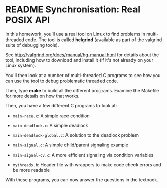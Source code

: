 # README Synchronisation: Real POSIX API

In this homework, you'll use a real tool on Linux to find problems in
multi-threaded code. The tool is called **helgrind** (available as part of the
valgrind suite of debugging tools).

See <http://valgrind.org/docs/manual/hg-manual.html> for details about the tool,
including how to download and install it (if it's not already on your Linux
system).

You'll then look at a number of multi-threaded C programs to see how you can
use the tool to debug problematic threaded code.

Then, type **make** to build all the different programs. Examine the Makefile
for more details on how that works.

Then, you have a few different C programs to look at:

-   `main-race.c`:
    A simple race condition

-   `main-deadlock.c`:
    A simple deadlock

-   `main-deadlock-global.c`:
    A solution to the deadlock problem

-   `main-signal.c`:
    A simple child/parent signaling example

-   `main-signal-cv.c`:
    A more efficient signaling via condition variables

-   `mythreads.h`:
    Header file with wrappers to make code check errors and be more readable

With these programs, you can now answer the questions in the textbook.
